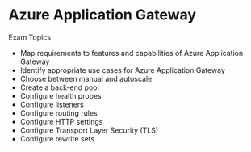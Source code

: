 # Azure Application Gateway
Exam Topics
- Map requirements to features and capabilities of Azure Application Gateway
- Identify appropriate use cases for Azure Application Gateway
- Choose between manual and autoscale
- Create a back-end pool
- Configure health probes
- Configure listeners
- Configure routing rules
- Configure HTTP settings
- Configure Transport Layer Security (TLS)
- Configure rewrite sets
